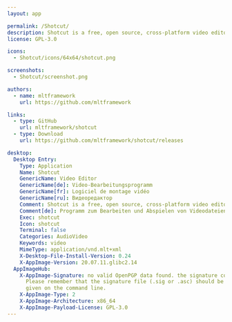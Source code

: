 ```yaml
---
layout: app

permalink: /Shotcut/
description: Shotcut is a free, open source, cross-platform video editor.
license: GPL-3.0

icons:
  - Shotcut/icons/64x64/shotcut.png

screenshots:
  - Shotcut/screenshot.png

authors:
  - name: mltframework
    url: https://github.com/mltframework

links:
  - type: GitHub
    url: mltframework/shotcut
  - type: Download
    url: https://github.com/mltframework/shotcut/releases

desktop:
  Desktop Entry:
    Type: Application
    Name: Shotcut
    GenericName: Video Editor
    GenericName[de]: Video-Bearbeitungsprogramm
    GenericName[fr]: Logiciel de montage vidéo
    GenericName[ru]: Видеоредактор
    Comment: Shotcut is a free, open source, cross-platform video editor.
    Comment[de]: Programm zum Bearbeiten und Abspielen von Videodateien.
    Exec: shotcut
    Icon: shotcut
    Terminal: false
    Categories: AudioVideo
    Keywords: video
    MimeType: application/vnd.mlt+xml
    X-Desktop-File-Install-Version: 0.24
    X-AppImage-Version: 20.07.11.glibc2.14
  AppImageHub:
    X-AppImage-Signature: no valid OpenPGP data found. the signature could not be verified.
      Please remember that the signature file (.sig or .asc) should be the first file
      given on the command line.
    X-AppImage-Type: 2
    X-AppImage-Architecture: x86_64
    X-AppImage-Payload-License: GPL-3.0
---
```

